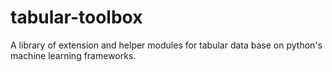 # tabular-toolbox

A library of extension and helper modules for tabular data base on python's machine learning frameworks.
